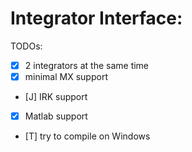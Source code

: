 Integrator Interface:
=============

TODOs:
- [X] 2 integrators at the same time
- [X] minimal MX support
- [J] IRK support
- [X] Matlab support
- [T] try to compile on Windows
